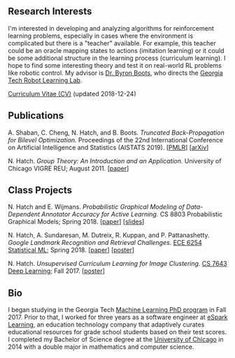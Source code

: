 ## Research Interests

I'm interested in developing and analyzing algorithms for reinforcement learning
problems, especially in cases where the environment is complicated but there is a "teacher"
available. For example, this teacher could be an oracle mapping states to actions (imitation
learning) or it could be some additional structure in the learning process (curriculum
learning). I hope to find some interesting theory and test it on real-world RL problems like
robotic control. My advisor is [Dr. Byron Boots](https://www.cc.gatech.edu/~bboots3/), who
directs the [Georgia Tech Robot Learning Lab](http://robotlearning.gatech.edu).

[Curriculum Vitae (CV)](/files/Hatch-Nathan-CV-2018-12-24.pdf) (updated 2018-12-24)

## Publications

A. Shaban, C. Cheng, N. Hatch, and B. Boots. _Truncated Back-Propagation for Bilevel Optimization._ Proceedings of the 22nd International Conference on Artificial Intelligence and Statistics (AISTATS 2019).
[[PMLR](http://proceedings.mlr.press/v89/shaban19a.html)] [[arXiv](https://arxiv.org/abs/1810.10667)]

N. Hatch. _Group Theory: An Introduction and an Application._ University of Chicago VIGRE REU; August 2011.
[[paper](http://www.math.uchicago.edu/~may/VIGRE/VIGRE2011/REUPapers/Hatch.pdf)]

## Class Projects

N. Hatch and E. Wijmans. _Probabilistic Graphical Modeling of Data-Dependent Annotator Accuracy for Active Learning._ CS 8803 Probabilistic Graphical Models; Spring 2018.
[[paper](/files/Hatch_Wijmans_final_report.pdf)] [[slides](/files/Hatch_Wijmans_presentation_slides_v2.pdf)]

N. Hatch, A. Sundaresan, M. Dutreix, R. Kuppan, and P. Pattanashetty. _Google Landmark Recognition and Retrieval Challenges._ [ECE 6254 Statistical ML](http://anderson.ece.gatech.edu/ece6254/assignments.html); Spring 2018.
[[paper](/files/landmarks_report.pdf)] [[poster](/files/landmarks_poster.pdf)]

N. Hatch. _Unsupervised Curriculum Learning for Image Clustering._ [CS 7643 Deep Learning](https://www.cc.gatech.edu/classes/AY2018/cs7643_fall/); Fall 2017.
[[poster](/files/image-clustering.pdf)]

## Bio

I began studying in the Georgia Tech [Machine Learning PhD program](http://ml.gatech.edu/phd) in Fall 2017. Prior to that, I worked for three years as a software engineer at [eSpark Learning](http://www.esparklearning.com), an education technology company that adaptively curates educational resources for grade school students based on their test scores. I completed my Bachelor of Science degree at the [University of Chicago](http://www.uchicago.edu) in 2014 with a double major in mathematics and computer science. 

